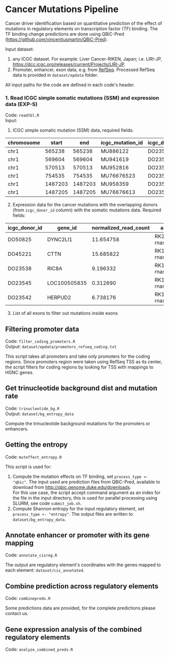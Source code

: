 # **Cancer Mutations Pipeline**

Cancer driver identification based on quantitative prediction of the effect of mutations in regulatory elements on transcription factor (TF) binding. The TF binding change predictions are done using QBiC-Pred (https://github.com/vincentiusmartin/QBiC-Pred).

Input dataset:
1. any ICGC dataset. For example: Liver Cancer-RIKEN, Japan; i.e. LIRI-JP, https://dcc.icgc.org/releases/current/Projects/LIRI-JP.
2. Promoter, enhancer, exon data, e.g. from [RefSeq](https://www.ncbi.nlm.nih.gov/refseq/). Processed RefSeq data is provided in `dataset/epdata` folder.

All input paths for the code are defined in each code's header.

### 1. Read ICGC simple somatic mutations (SSM) and expression data (EXP-S)
Code: `readtbl.R` <br />
Input: <br />
  1. ICGC simple somatic mutation (SSM) data, required fields:

|  chromosome |  start |  end  |icgc_mutation_id | icgc_donor_id | ref | mut |
| --- | --- | --- | --- | --- | --- | --- |
|       chr1  |565238  |565238 | MU886122        | DO23508       |T    | C   |  
|       chr1  |569604  |569604 | MU941619        | DO23508       |G    | A   |
|       chr1  |570513  |570513 | MU952816        | DO23508       |A    | G   |
|       chr1  |754535  |754535 | MU76676523      | DO23508       |G    | A   |
|       chr1  |1487203 |1487203| MU958359        | DO23508       |C    | A   |
|       chr1  |1487205 |1487205| MU76676613      | DO23508       |T    | C   |

  2. Expression data for the cancer mutations with the overlapping donors (from `icgc_donor_id` column) with the somatic mutations data. Required fields:

| icgc_donor_id|    gene_id | normalized_read_count  |         analysis_id|
| --- | --- | --- | --- |
|    DO50825 |   DYNC2LI1 |               11.654758| RK270_Cancer-rnaseq|
|    DO45221 |       CTTN |               15.685822|  RK100_Liver-rnaseq|
|    DO23538 |       RIC8A|                9.196332| RK131_Cancer-rnaseq|
|    DO23545 |LOC100505835|                0.312690| RK151_Cancer-rnaseq|
     DO23542 |     HERPUD2|                6.738176|  RK143_Liver-rnaseq|

3. List of all exons to filter out mutations inside exons

## Filtering promoter data
Code: `filter_coding_promoters.R`<br />
Output: `dataset/epdata/promoters_refseq_coding.txt`

This script takes all promoters and take only promoters for the coding regions. Since promoters region were taken using RefSeq TSS as its center, the script filters for coding regions by looking for TSS with mappings to HGNC genes.

## Get trinucleotide background dist and mutation rate
Code: `trinucleotide_bg.R` <br />
Output: `dataset/bg_entropy_data`

Compute the trinucleotide background mutations for the promoters or enhancers.

## Getting the entropy
Code: `muteffect_entropy.R`

This script is used for:
1. Compute the mutation effects on TF binding, set `process_type <- "qbic"`. The input used are prediction files from QBiC-Pred, available to download from http://qbic.genome.duke.edu/downloads. <br />
For this use case, the script accept command argument as an index for the file in the input directory, this is used for parallel processing using SLURM, see code `submit_job.sh`.
2. Compute Shannon entropy for the input regulatory element, set `process_type <- "entropy"`. The output files are written to `dataset/bg_entropy_data`.


## Annotate enhancer or promoter with its gene mapping
Code: `annotate_cisreg.R`

The output are regulatory element's coordinates with the genes mapped to each element: `dataset/cis_annotated`.

## Combine prediction across regulatory elements
Code: `combinepreds.R`

Some predictions data are provided, for the complete predictions please contact us.

## Gene expression analysis of the combined regulatory elements
Code: `analyze_combined_preds.R`
